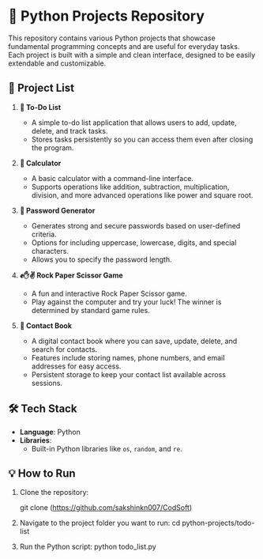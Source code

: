 # 🐍 Python Projects Repository

This repository contains various Python projects that showcase fundamental programming concepts and are useful for everyday tasks. Each project is built with a simple and clean interface, designed to be easily extendable and customizable.

## 📂 Project List

1. **📝 To-Do List**
   - A simple to-do list application that allows users to add, update, delete, and track tasks.
   - Stores tasks persistently so you can access them even after closing the program.
   
2. **🧮 Calculator**
   - A basic calculator with a command-line interface.
   - Supports operations like addition, subtraction, multiplication, division, and more advanced operations like power and square root.

3. **🔐 Password Generator**
   - Generates strong and secure passwords based on user-defined criteria.
   - Options for including uppercase, lowercase, digits, and special characters.
   - Allows you to specify the password length.

4. **✊✋✌️ Rock Paper Scissor Game**
   - A fun and interactive Rock Paper Scissor game.
   - Play against the computer and try your luck! The winner is determined by standard game rules.

5. **📇 Contact Book**
   - A digital contact book where you can save, update, delete, and search for contacts.
   - Features include storing names, phone numbers, and email addresses for easy access.
   - Persistent storage to keep your contact list available across sessions.

## 🛠️ Tech Stack

- **Language**: Python
- **Libraries**:
  - Built-in Python libraries like `os`, `random`, and `re`.
  

## 💡 How to Run

1. Clone the repository:
   
   git clone (https://github.com/sakshinkn007/CodSoft)
   
2. Navigate to the project folder you want to run:
   cd python-projects/todo-list

3. Run the Python script:
   python todo_list.py



